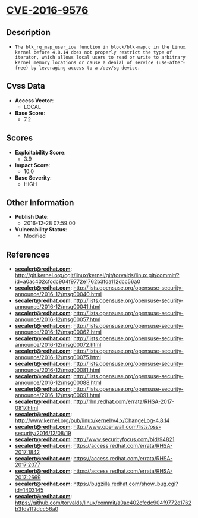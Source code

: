
# [CVE-2016-9576](http://git.kernel.org/cgit/linux/kernel/git/torvalds/linux.git/commit/?id=a0ac402cfcdc904f9772e1762b3fda112dcc56a0)

## Description

- `The blk_rq_map_user_iov function in block/blk-map.c in the Linux kernel before 4.8.14 does not properly restrict the type of iterator, which allows local users to read or write to arbitrary kernel memory locations or cause a denial of service (use-after-free) by leveraging access to a /dev/sg device.`

## Cvss Data

- **Access Vector**:
  - LOCAL
- **Base Score**:
  - 7.2

## Scores

- **Exploitability Score**:
  - 3.9
- **Impact Score**:
  - 10.0
- **Base Severity**:
  - HIGH

## Other Information

- **Publish Date**:
  - 2016-12-28 07:59:00
- **Vulnerability Status**:
  - Modified

## References

- **secalert@redhat.com**: http://git.kernel.org/cgit/linux/kernel/git/torvalds/linux.git/commit/?id=a0ac402cfcdc904f9772e1762b3fda112dcc56a0
- **secalert@redhat.com**: http://lists.opensuse.org/opensuse-security-announce/2016-12/msg00040.html
- **secalert@redhat.com**: http://lists.opensuse.org/opensuse-security-announce/2016-12/msg00041.html
- **secalert@redhat.com**: http://lists.opensuse.org/opensuse-security-announce/2016-12/msg00057.html
- **secalert@redhat.com**: http://lists.opensuse.org/opensuse-security-announce/2016-12/msg00062.html
- **secalert@redhat.com**: http://lists.opensuse.org/opensuse-security-announce/2016-12/msg00072.html
- **secalert@redhat.com**: http://lists.opensuse.org/opensuse-security-announce/2016-12/msg00075.html
- **secalert@redhat.com**: http://lists.opensuse.org/opensuse-security-announce/2016-12/msg00081.html
- **secalert@redhat.com**: http://lists.opensuse.org/opensuse-security-announce/2016-12/msg00088.html
- **secalert@redhat.com**: http://lists.opensuse.org/opensuse-security-announce/2016-12/msg00091.html
- **secalert@redhat.com**: http://rhn.redhat.com/errata/RHSA-2017-0817.html
- **secalert@redhat.com**: http://www.kernel.org/pub/linux/kernel/v4.x/ChangeLog-4.8.14
- **secalert@redhat.com**: http://www.openwall.com/lists/oss-security/2016/12/08/19
- **secalert@redhat.com**: http://www.securityfocus.com/bid/94821
- **secalert@redhat.com**: https://access.redhat.com/errata/RHSA-2017:1842
- **secalert@redhat.com**: https://access.redhat.com/errata/RHSA-2017:2077
- **secalert@redhat.com**: https://access.redhat.com/errata/RHSA-2017:2669
- **secalert@redhat.com**: https://bugzilla.redhat.com/show_bug.cgi?id=1403145
- **secalert@redhat.com**: https://github.com/torvalds/linux/commit/a0ac402cfcdc904f9772e1762b3fda112dcc56a0
